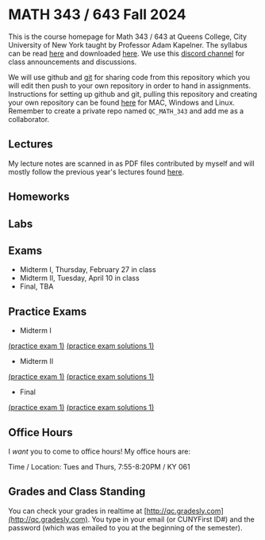 # MATH 343 / 643 Fall 2024

This is the course homepage for Math 343 / 643 at Queens College, City University of New York taught by Professor Adam Kapelner. The syllabus can be read [here](https://github.com/kapelner/QC_MATH_343_Spring_2025/blob/master/syllabus/syllabus.pdf) and downloaded [here](https://raw.githubusercontent.com/kapelner/QC_MATH_343_Spring_2025/main/syllabus/syllabus.pdf). We use this [discord channel](https://discord.com/channels/1324190933906096180) for class announcements and discussions. 

We will use github and [git](https://en.wikipedia.org/wiki/Git) for sharing code from this repository which you will edit then push to your own repository in order to hand in assignments. Instructions for setting up github and git, pulling this repository and creating your own repository can be found [here](https://github.com/kapelner/QC_Math_342W_Spring_2025/blob/master/syllabus/git_github_class_setup.pdf) for MAC, Windows and Linux. Remember to create a private repo named `QC_MATH_343` and add me as a collaborator.


## Lectures

My lecture notes are scanned in as PDF files contributed by myself and will mostly follow the previous year's lectures found [here](https://github.com/kapelner/QC_MATH_343_Spring_2024/tree/main/lectures).

## Homeworks

<!--
* Homework 3 [(download)](https://github.com/kapelner/QC_MATH_343_Spring_2025/blob/master/homeworks/hw03/hw03t.pdf?raw=true) [(view)](https://github.com/kapelner/QC_MATH_343_Spring_2025/blob/master/homeworks/hw03/hw03t.pdf) (due 5/15)
* Homework 2 [(download)](https://github.com/kapelner/QC_MATH_343_Spring_2025/blob/master/homeworks/hw02/hw02t.pdf?raw=true) [(view)](https://github.com/kapelner/QC_MATH_343_Spring_2025/blob/master/homeworks/hw02/hw02t.pdf) (due 4/8)
* Homework 1 [(download)](https://github.com/kapelner/QC_MATH_343_Spring_2025/blob/master/homeworks/hw01/hw01t.pdf?raw=true) [(view)](https://github.com/kapelner/QC_MATH_343_Spring_2025/blob/master/homeworks/hw01/hw01t.pdf) (due 2/25)-->

## Labs

<!-- 
* [Lab 3](https://github.com/kapelner/QC_MATH_343_Spring_2025/blob/master/labs/lab03.Rmd) (due 5/16)
* [Lab 2](https://github.com/kapelner/QC_MATH_343_Spring_2025/blob/master/labs/lab02.Rmd) (due 4/9) 
* [Lab 1](https://github.com/kapelner/QC_MATH_343_Spring_2025/blob/master/labs/lab01.Rmd) (due 2/26)-->

## Exams

* Midterm I, Thursday, February 27 in class
* Midterm II, Tuesday, April 10 in class
* Final, TBA

## Practice Exams

* Midterm I 

[(practice exam 1)](https://github.com/kapelner/QC_MATH_343_Spring_2024/blob/master/exams/midterm1/midterm1.pdf) [(practice exam solutions 1)](https://github.com/kapelner/QC_MATH_343_Spring_2024/blob/master/exams/midterm1/midterm1_solutions.pdf)

* Midterm II

[(practice exam 1)](https://github.com/kapelner/QC_MATH_343_Spring_2024/blob/master/exams/midterm2/midterm2.pdf) [(practice exam solutions 1)](https://github.com/kapelner/QC_MATH_343_Spring_2024/blob/master/exams/midterm2/midterm2_solutions.pdf)

* Final

[(practice exam 1)](https://github.com/kapelner/QC_MATH_343_Spring_2024/blob/master/exams/final/final.pdf) [(practice exam solutions 1)](https://github.com/kapelner/QC_MATH_343_Spring_2024/blob/master/exams/final/final_solutions.pdf)


## Office Hours

I *want* you to come to office hours! My office hours are:

Time / Location: Tues and Thurs, 7:55-8:20PM / KY 061

## Grades and Class Standing

You can check your grades in realtime at [http://qc.gradesly.com](http://qc.gradesly.com). You type in your email (or CUNYFirst ID#) and the password (which was emailed to you at the beginning of the semester).
